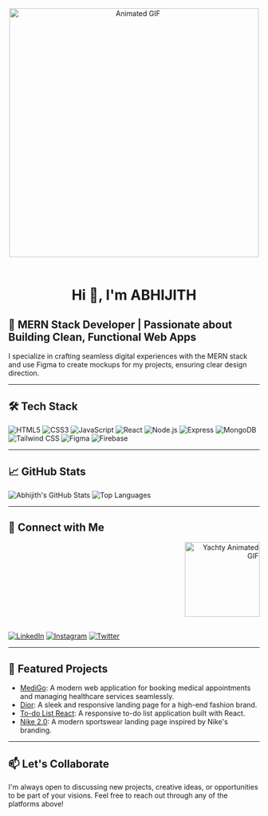 <div align="center">
  <img src="https://i.makeagif.com/media/6-20-2015/gh0fNb.gif" alt="Animated GIF" style="width: 500px; height: auto; margin-bottom: 20px;" />
</div>

<div align="center">
  <h1>Hi 👋, I'm ABHIJITH</h1>
</div>


## 🚀 MERN Stack Developer | Passionate about Building Clean, Functional Web Apps

I specialize in crafting seamless digital experiences with the MERN stack and use Figma to create mockups for my projects, ensuring clear design direction.

---

## 🛠️ Tech Stack

![HTML5](https://img.shields.io/badge/-HTML5-E34F26?logo=html5&logoColor=white)
![CSS3](https://img.shields.io/badge/-CSS3-1572B6?logo=css3&logoColor=white)
![JavaScript](https://img.shields.io/badge/-JavaScript-F7DF1E?logo=javascript&logoColor=black)
![React](https://img.shields.io/badge/-React-61DAFB?logo=react&logoColor=black)
![Node.js](https://img.shields.io/badge/-Node.js-339933?logo=node.js&logoColor=white)
![Express](https://img.shields.io/badge/-Express-000000?logo=express&logoColor=white)
![MongoDB](https://img.shields.io/badge/-MongoDB-47A248?logo=mongodb&logoColor=white)
![Tailwind CSS](https://img.shields.io/badge/-Tailwind%20CSS-38B2AC?logo=tailwind-css&logoColor=white)
![Figma](https://img.shields.io/badge/-Figma-F24E1E?logo=figma&logoColor=white)
![Firebase](https://img.shields.io/badge/-Firebase-FFCA28?logo=firebase&logoColor=black)

---

## 📈 GitHub Stats

![Abhijith's GitHub Stats](https://github-readme-stats.vercel.app/api?username=TYSON77777&show_icons=true&theme=radical)
![Top Languages](https://github-readme-stats.vercel.app/api/top-langs/?username=TYSON77777&layout=compact&theme=radical)

---

## 🔗 Connect with Me
<div style="text-align: right; margin-bottom: 30px;">
  <img src="https://i.giphy.com/800iiDTaNNFOwytONV.webp" alt="Yachty Animated GIF" style="width: 150px; height: auto;" />
</div>


[![LinkedIn](https://img.shields.io/badge/-LinkedIn-0077B5?logo=linkedin&logoColor=white)](https://www.linkedin.com/in/your-linkedin-profile)
[![Instagram](https://img.shields.io/badge/-Instagram-E4405F?logo=instagram&logoColor=white)](https://www.instagram.com/your-instagram-handle)
[![Twitter](https://img.shields.io/badge/-Twitter-1DA1F2?logo=twitter&logoColor=white)](https://twitter.com/your-twitter-handle)

---

## 📌 Featured Projects

- [MediGo](https://github.com/TYSON77777/MediGo): A modern web application for booking medical appointments and managing healthcare services seamlessly.
- [Dior](https://github.com/TYSON77777/Dior): A sleek and responsive landing page for a high-end fashion brand.
- [To-do List React](https://github.com/TYSON77777/To-do-list-react): A responsive to-do list application built with React.
- [Nike 2.0](https://github.com/TYSON77777/Nike-2.0): A modern sportswear landing page inspired by Nike's branding.

---

## 📫 Let's Collaborate

I'm always open to discussing new projects, creative ideas, or opportunities to be part of your visions. Feel free to reach out through any of the platforms above!
